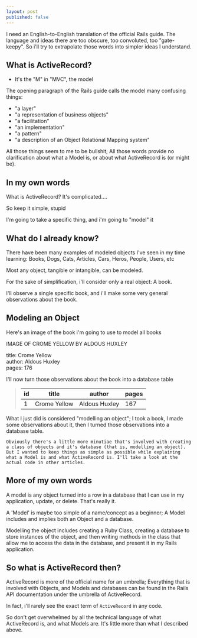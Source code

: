 ```yaml
---
layout: post
published: false
---
```


I need an English-to-English translation of the official Rails guide. The language and ideas there are too obscure, too convoluted, too "gate-keepy". So i'll try to extrapolate those words into simpler ideas I understand. 

## What is ActiveRecord?

- It's the "M" in "MVC", the model

The opening paragraph of the Rails guide calls the model many confusing things: 
* "a layer" 
* "a representation of business objects"
* "a facilitation"
* "an implementation" 
* "a pattern"
* "a description of an Object Relational Mapping system" 

All those things seem to me to be bullshit; All those words provide no clarification about what a Model is, or about what ActiveRecord is (or might be). 

## In my own words

What is ActiveRecord? It's complicated....

So keep it simple, stupid

I'm going to take a specific thing, and i'm going to "model" it

## What do I already know?

There have been many examples of modeled objects I've seen in my time learning: Books, Dogs, Cats, Articles, Cars, Heros, People, Users, etc

Most any object, tangible or intangible, can be modeled. 

For the sake of simplification, i'll consider only a real object: A book. 

I'll observe a single specific book, and i'll make some very general observations about the book. 

## Modeling an Object

Here's an image of the book i'm going to use to model all books

IMAGE OF CROME YELLOW BY ALDOUS HUXLEY

title: Crome Yellow  
author: Aldous Huxley  
pages: 176

I'll now turn those observations about the book into a database table


>	id|title|author|pages
>	---|---|---|---
> 1|Crome Yellow|Aldous Huxley| 167

What I just did is considered "modelling an object"; I took a book, I made some observations about it, then I turned those observations into a database table. 

	Obviously there's a little more minutiae that's involved with creating a class of objects and it's database (that is, modelling an object). But I wanted to keep things as simple as possible while explaining what a Model is and what ActiveRecord is. I'll take a look at the actual code in other articles. 

## More of my own words

A model is any object turned into a row in a database that I can use in my application, update, or delete. That's really it. 

A 'Model' is maybe too simple of a name/concept as a beginner; A Model includes and implies both an Object and a database. 

Modelling the object includes creating a Ruby Class, creating a database to store instances of the object, and then writing methods in the class that allow me to access the data in the database, and present it in my Rails application. 

## So what is ActiveRecord then? 

ActiveRecord is more of the official name for an umbrella; Everything that is involved with Objects, and Models and databases can be found in the Rails API documentation under the umbrella of ActiveRecord. 

In fact, i'll rarely see the exact term of `ActiveRecord` in any code. 

So don't get overwhelmed by all the technical language of what ActiveRecord is, and what Models are. It's little more than what I described above. 
